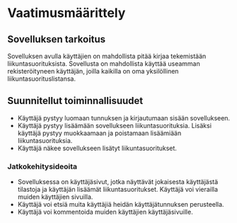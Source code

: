 # Vaatimusmäärittely

## Sovelluksen tarkoitus

Sovelluksen avulla käyttäjien on mahdollista pitää kirjaa tekemistään liikuntasuorituksista. Sovellusta on mahdollista käyttää useamman rekisteröityneen käyttäjän, joilla kaikilla on oma yksilöllinen liikuntasuorituslistansa.

## Suunnitellut toiminnallisuudet

- Käyttäjä pystyy luomaan tunnuksen ja kirjautumaan sisään sovellukseen.
- Käyttäjä pystyy lisäämään sovellukseen liikuntasuorituksia. Lisäksi käyttäjä pystyy muokkaamaan ja poistamaan lisäämiään liikuntasuorituksia.
- Käyttäjä näkee sovellukseen lisätyt liikuntasuoritukset.

### Jatkokehitysideoita

- Sovelluksessa on käyttäjäsivut, jotka näyttävät jokaisesta käyttäjästä tilastoja ja käyttäjän lisäämät liikuntasuoritukset. Käyttäjä voi vierailla muiden käyttäjien sivuilla.
- Käyttäjä voi etsiä muita käyttäjiä heidän käyttäjätunnuksen perusteella.
- Käyttäjä voi kommentoida muiden käyttäjien käyttäjäsivuille.
